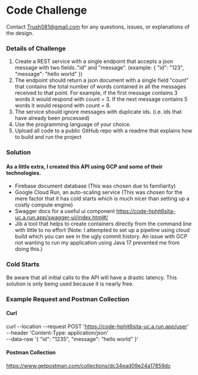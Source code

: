 # Code Challenge #
Contact Trush081@gmail.com for any questions, issues, or explanations of the design.

### Details of Challenge ###
1. Create a REST service with a single endpoint that accepts a json message with two fields.."id" and "message". (example: { "id": "123", "message": "hello world" })
2. The endpoint should return a json document with a single field "count" that contains the total number of words contained in all the messages received to that point.
   For example, if the first message contains 3 words it would respond with count = 3. If the next message contains 5 words it would respond with count = 8.
3. The service should ignore messages with duplicate ids. (i.e. ids that have already been processed)
4. Use the programming language of your choice.
5. Upload all code to a public GitHub repo with a readme that explains how to build and run the project

### Solution ###
#### As a little extra, I created this API using GCP and some of their technologies. ####
* Firebase document database (This was chosen due to familiarity)
* Google Cloud Run, an auto-scaling service (This was chosen for the mere factor that it has cold starts which is much nicer than setting up a costly compute engine)
* Swagger docs for a useful ui component https://code-hphjt6sita-uc.a.run.app/swagger-ui/index.html#/
* Jib a tool that helps to create containers directly from the command line with little to no effort (Note: I attempted to set up a pipeline using cloud build which you can see in the ugly commit history. An issue with GCP not wanting to run my application using Java 17 prevented me from doing this.)

### Cold Starts ###
Be aware that all initial calls to the API will have a drastic latency. This solution is only being used because it is nearly free.

### Example Request and Postman Collection ###
#### Curl ####
curl --location --request POST 'https://code-hphjt6sita-uc.a.run.app/user' \
--header 'Content-Type: application/json' \
--data-raw '{
"id": "1235",
"message": "hello world"
}'
#### Postman Collection ####
https://www.getpostman.com/collections/dc34ead09e24a17859dc
